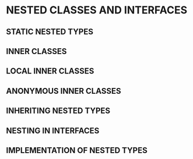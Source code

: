 # NESTED CLASSES AND INTERFACES
## STATIC NESTED TYPES
## INNER CLASSES
## LOCAL INNER CLASSES
## ANONYMOUS INNER CLASSES
## INHERITING NESTED TYPES
## NESTING IN INTERFACES
## IMPLEMENTATION OF NESTED TYPES

